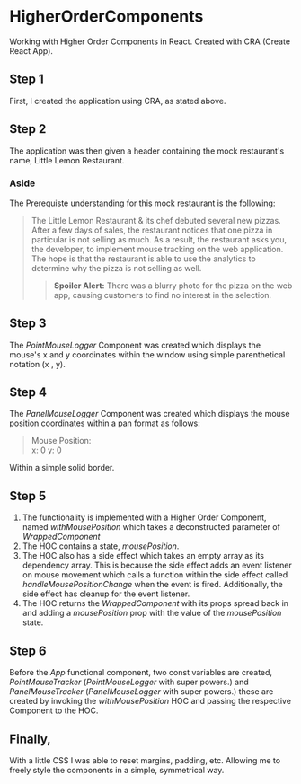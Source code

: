 # HigherOrderComponents

Working with Higher Order Components in React. Created with CRA (Create React App).

## Step 1

First, I created the application using CRA, as stated above.

## Step 2

The application was then given a header containing the mock restaurant's name, Little Lemon Restaurant.

### **Aside**

The Prerequiste understanding for this mock restaurant is the following:

> The Little Lemon Restaurant & its chef debuted several new pizzas. After a few days of sales, the restaurant notices that one pizza in particular is not selling as much. As a result, the restaurant asks you, the developer, to implement mouse tracking on the web application. The hope is that the restaurant is able to use the analytics to determine why the pizza is not selling as well.
>
> > **Spoiler Alert:** There was a blurry photo for the pizza on the web app, causing customers to find no interest in the selection.

## Step 3

The _PointMouseLogger_ Component was created which displays the mouse's x and y coordinates within the window using simple parenthetical notation (x , y).

## Step 4

The _PanelMouseLogger_ Component was created which displays the mouse position coordinates within a pan format as follows:

> Mouse Position: <br>
> x: 0 y: 0

Within a simple solid border.

## Step 5

1. The functionality is implemented with a Higher Order Component, named _withMousePosition_ which takes a deconstructed parameter of _WrappedComponent_
2. The HOC contains a state, _mousePosition_.
3. The HOC also has a side effect which takes an empty array as its dependency array. This is because the side effect adds an event listener on mouse movement which calls a function within the side effect called _handleMousePositionChange_ when the event is fired. Additionally, the side effect has cleanup for the event listener.
4. The HOC returns the _WrappedComponent_ with its props spread back in and adding a _mousePosition_ prop with the value of the _mousePosition_ state.

## Step 6

Before the _App_ functional component, two const variables are created, _PointMouseTracker_ (_PointMouseLogger_ with super powers.) and _PanelMouseTracker_ (_PanelMouseLogger_ with super powers.) these are created by invoking the _withMousePosition_ HOC and passing the respective Component to the HOC.

## Finally,

With a little CSS I was able to reset margins, padding, etc. Allowing me to freely style the components in a simple, symmetrical way.
